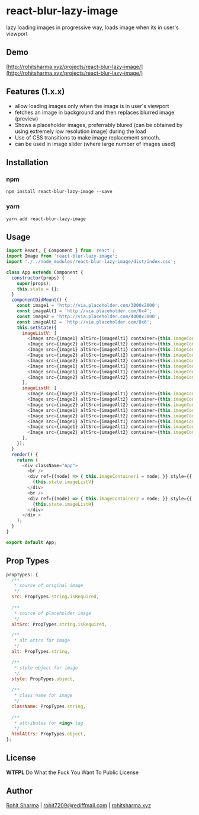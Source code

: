 # react-blur-lazy-image
lazy loading images in progressive way, loads image when its in user's viewport

## Demo
[http://rohitsharma.xyz/projects/react-blur-lazy-image/](http://rohitsharma.xyz/projects/react-blur-lazy-image/)

## Features (1.x.x)
* allow loading images only when the image is in user's viewport
* fetches an image in background and then replaces blurred image (preview)
* Shows a placeholder images, preferrably blured (can be obtained by using extremely low resolution image) during the load
* Use of CSS transitions to make image replacement smooth.
* can be used in image slider (where large number of images used)

## Installation
### npm
```
npm install react-blur-lazy-image --save
```
### yarn
```
yarn add react-blur-lazy-image
```

## Usage
```js
import React, { Component } from 'react';
import Image from 'react-blur-lazy-image';
import './../node_modules/react-blur-lazy-image/dist/index.css';

class App extends Component {
  constructor(props) {
    super(props);
    this.state = {};
  }
  componentDidMount() {
    const image1 = 'http://via.placeholder.com/3000x2000';
    const imageAlt1 = 'http://via.placeholder.com/6x4';
    const image2 = 'http://via.placeholder.com/4000x3000';
    const imageAlt2 = 'http://via.placeholder.com/8x6';
    this.setState({
      imageListV: [
        <Image src={image1} altSrc={imageAlt1} container={this.imageContainer1} style={{ width: '100%' }} />,
        <Image src={image2} altSrc={imageAlt2} container={this.imageContainer1} style={{ width: '100%' }} />,
        <Image src={image1} altSrc={imageAlt1} container={this.imageContainer1} style={{ width: '100%' }} />,
        <Image src={image2} altSrc={imageAlt2} container={this.imageContainer1} style={{ width: '100%' }} />,
        <Image src={image2} altSrc={imageAlt2} container={this.imageContainer1} style={{ width: '100%' }} />,
        <Image src={image1} altSrc={imageAlt1} container={this.imageContainer1} style={{ width: '100%' }} />,
        <Image src={image1} altSrc={imageAlt1} container={this.imageContainer1} style={{ width: '100%' }} />,
        <Image src={image2} altSrc={imageAlt2} container={this.imageContainer1} style={{ width: '100%' }} />,
      ],
      imageListH: [
        <Image src={image1} altSrc={imageAlt1} container={this.imageContainer2} style={{ height: '200px', border:'1px solid white' }} />,
        <Image src={image2} altSrc={imageAlt2} container={this.imageContainer2} style={{ height: '200px', border:'1px solid white' }} />,
        <Image src={image2} altSrc={imageAlt2} container={this.imageContainer2} style={{ height: '200px', border:'1px solid white' }} />,
        <Image src={image1} altSrc={imageAlt1} container={this.imageContainer2} style={{ height: '200px', border:'1px solid white' }} />,
        <Image src={image2} altSrc={imageAlt2} container={this.imageContainer2} style={{ height: '200px', border:'1px solid white' }} />,
        <Image src={image1} altSrc={imageAlt1} container={this.imageContainer2} style={{ height: '200px', border:'1px solid white' }} />,
        <Image src={image1} altSrc={imageAlt1} container={this.imageContainer2} style={{ height: '200px', border:'1px solid white' }} />,
        <Image src={image2} altSrc={imageAlt2} container={this.imageContainer2} style={{ height: '200px', border:'1px solid white' }} />,
      ],
    });
  }
  render() {
    return (
      <div className="App">
        <br />
        <div ref={(node) => { this.imageContainer1 = node; }} style={{ width: '400px', height: '250px', overflow: 'auto' }}>
          {this.state.imageListV}
        </div>
        <br />
        <div ref={(node) => { this.imageContainer2 = node; }} style={{ overflow: 'auto', whiteSpace: 'nowrap' }}>
          {this.state.imageListH}
        </div>
      </div >
    );
  }
}

export default App;
```

## Prop Types
```js
propTypes: {
  /**
   * source of original image
   */
  src: PropTypes.string.isRequired,
  
  /**
   * source of placeholder image
   */
  altSrc: PropTypes.string.isRequired,

  /**
   * alt attrs for image
   */
  alt: PropTypes.string,

  /**
   * style object for image
   */
  style: PropTypes.object,
  
  /**
   * class name for image
   */
  className: PropTypes.string,
  
  /**
   * attributes for <img> tag
   */
  htmlAttrs: PropTypes.object,
};
```

## License
**WTFPL** Do What the Fuck You Want To Public License

## Author
[Rohit Sharma](http://rohitsharma.xyz) | [rohit7209@rediffmail.com](mailto://rohit7209@rediffmail.com) | [rohitsharma.xyz](http://rohitsharma.xyz)
